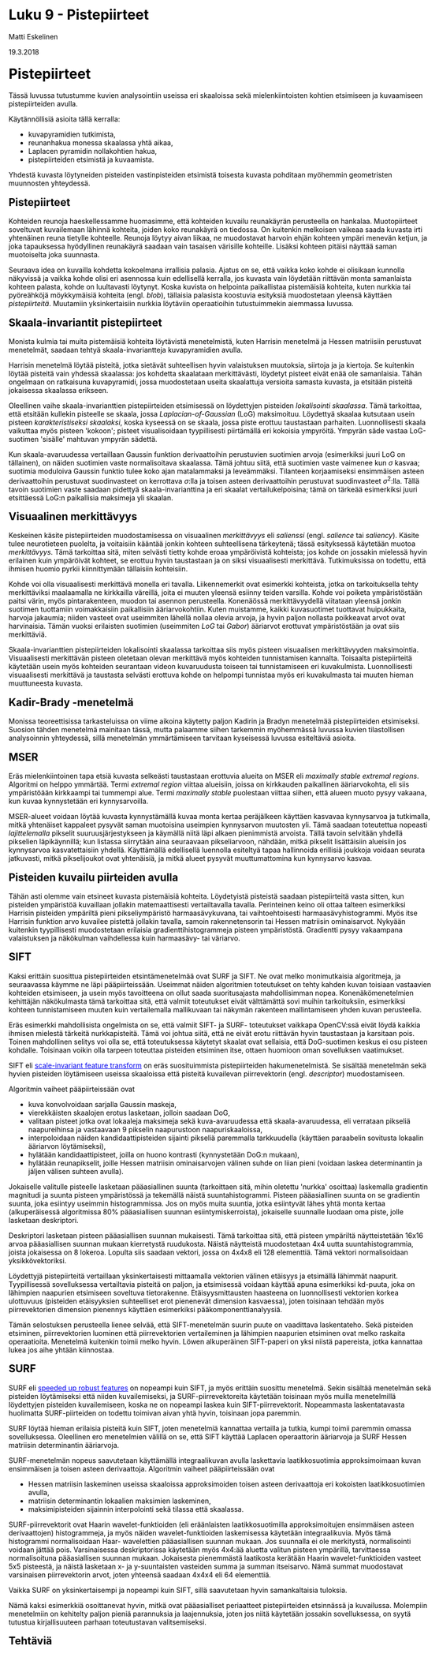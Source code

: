 ﻿---
title: Luku 9 - Pistepiirteet
author: Matti Eskelinen
date: 19.3.2018
title-prefix: TIES411
lang: fi
css: style.css
---

# Pistepiirteet

Tässä luvussa tutustumme kuvien analysointiin useissa eri skaaloissa sekä
mielenkiintoisten kohtien etsimiseen ja kuvaamiseen pistepiirteiden avulla.

Käytännöllisiä asioita tällä kerralla:

* kuvapyramidien tutkimista,
* reunanhakua monessa skaalassa yhtä aikaa,
* Laplacen pyramidin nollakohtien hakua,
* pistepiirteiden etsimistä ja kuvaamista.

Yhdestä kuvasta löytyneiden pisteiden vastinpisteiden etsimistä toisesta kuvasta
pohditaan myöhemmin geometristen muunnosten yhteydessä.

## Pistepiirteet

Kohteiden reunoja haeskellessamme huomasimme, että kohteiden kuvailu reunakäyrän
perusteella on hankalaa. Muotopiirteet soveltuvat kuvailemaan lähinnä kohteita,
joiden koko reunakäyrä on tiedossa. On kuitenkin melkoisen vaikeaa saada
kuvasta irti yhtenäinen reuna tietylle kohteelle. Reunoja löytyy aivan liikaa,
ne muodostavat harvoin ehjän kohteen ympäri menevän ketjun, ja joka tapauksessa
hyödyllinen reunakäyrä saadaan vain tasaisen värisille kohteille. Lisäksi
kohteen pitäisi näyttää saman muotoiselta joka suunnasta.

Seuraava idea on kuvailla kohdetta kokoelmana irrallisia palasia. Ajatus on se,
että vaikka koko kohde ei olisikaan kunnolla näkyvissä ja vaikka kohde olisi eri
asennossa kuin edellisellä kerralla, jos kuvasta vain löydetään riittävän monta
samanlaista kohteen palasta, kohde on luultavasti löytynyt. Koska kuvista on
helpointa paikallistaa pistemäisiä kohteita, kuten nurkkia tai pyöreähköjä
möykkymäisiä kohteita (engl. *blob*), tällaisia palasista koostuvia esityksiä
muodostetaan yleensä käyttäen *pistepiirteitä*. Muutamiin yksinkertaisiin
nurkkia löytäviin operaatioihin tutustuimmekin aiemmassa luvussa.

## Skaala-invariantit pistepiirteet

Monista kulmia tai muita pistemäisiä kohteita löytävistä menetelmistä, kuten
Harrisin menetelmä ja Hessen matriisiin perustuvat menetelmät, saadaan tehtyä
skaala-invariantteja kuvapyramidien avulla.

Harrisin menetelmä löytää pisteitä, jotka sietävät suhteellisen hyvin
valaistuksen muutoksia, siirtoja ja ja kiertoja. Se kuitenkin löytää pisteitä
vain yhdessä skaalassa: jos kohdetta skaalataan merkittävästi, löydetyt pisteet
eivät enää ole samanlaisia. Tähän ongelmaan on ratkaisuna kuvapyramidi, jossa
muodostetaan useita skaalattuja versioita samasta kuvasta, ja etsitään pisteitä
jokaisessa skaalassa erikseen.

Oleellinen vaihe skaala-invarianttien pistepiirteiden etsimisessä on löydettyjen
pisteiden *lokalisointi skaalassa*. Tämä tarkoittaa, että etsitään kullekin
pisteelle se skaala, jossa *Laplacian-of-Gaussian* (LoG) maksimoituu. Löydettyä
skaalaa kutsutaan usein pisteen *karakteristiseksi skaalaksi*, koska kyseessä on
se skaala, jossa piste erottuu taustastaan parhaiten. Luonnollisesti skaala
vaikuttaa myös pisteen 'kokoon'; pisteet visualisoidaan tyypillisesti
piirtämällä eri kokoisia ympyröitä. Ympyrän säde vastaa LoG-suotimen 'sisälle'
mahtuvan ympyrän sädettä.

Kun skaala-avaruudessa vertaillaan Gaussin funktion derivaattoihin perustuvien
suotimien arvoja (esimerkiksi juuri LoG on tällainen), on näiden suotimien vaste
normalisoitava skaalassa. Tämä johtuu siitä, että suotimien vaste vaimenee kun
$\sigma$ kasvaa; suotimia moduloiva Gaussin funktio tulee koko ajan matalammaksi
ja leveämmäksi. Tilanteen korjaamiseksi ensimmäisen asteen derivaattoihin
perustuvat suodinvasteet on kerrottava $\sigma$:lla ja toisen asteen
derivaattoihin perustuvat suodinvasteet $\sigma^2$:lla. Tällä tavoin suotimien
vaste saadaan pidettyä skaala-invarianttina ja eri skaalat vertailukelpoisina;
tämä on tärkeää esimerkiksi juuri etsittäessä LoG:n paikallisia maksimeja yli
skaalan.

## Visuaalinen merkittävyys

Keskeinen käsite pistepiirteiden muodostamisessa on visuaalinen *merkittävyys*
eli *salienssi* (engl. *salience* tai *saliency*). Käsite tulee neurotieteen
puolelta, ja voitaisiin kääntää jonkin kohteen suhteellisena tärkeytenä; tässä
esityksessä käytetään muotoa *merkittävyys*. Tämä tarkoittaa sitä, miten
selvästi tietty kohde eroaa ympäröivistä kohteista; jos kohde on jossakin
mielessä hyvin erilainen kuin ympäröivät kohteet, se erottuu hyvin taustastaan
ja on siksi visuaalisesti merkittävä. Tutkimuksissa on todettu, että ihmisen
huomio  pyrkii kiinnittymään tällaisiin kohteisiin.

Kohde voi olla visuaalisesti merkittävä monella eri tavalla. Liikennemerkit ovat
esimerkki kohteista, jotka on tarkoituksella tehty merkittäviksi maalaamalla ne
kirkkailla väreillä, joita ei muuten yleensä esiinny teiden varsilla. Kohde voi
poiketa ympäristöstään paitsi värin, myös pintarakenteen, muodon tai asennon
perusteella. Konenäössä merkittävyydellä viitataan yleensä jonkin suotimen
tuottamiin voimakkaisiin paikallisiin ääriarvokohtiin. Kuten muistamme, kaikki
kuvasuotimet tuottavat huipukkaita, harvoja jakaumia; niiden vasteet ovat
useimmiten lähellä nollaa olevia arvoja, ja hyvin paljon nollasta poikkeavat
arvot ovat harvinaisia. Tämän vuoksi erilaisten suotimien (useimmiten *LoG* tai
*Gabor*) ääriarvot erottuvat ympäristöstään ja ovat siis merkittäviä.

Skaala-invarianttien pistepiirteiden lokalisointi skaalassa tarkoittaa siis myös
pisteen visuaalisen merkittävyyden maksimointia. Visuaalisesti merkittävän
pisteen oletetaan olevan merkittävä myös kohteiden tunnistamisen kannalta.
Toisaalta pistepiirteitä käytetään usein myös kohteiden seurantaan videon
kuvaruudusta toiseen tai tunnistamiseen eri kuvakulmista. Luonnollisesti
visuaalisesti merkittävä ja taustasta selvästi erottuva kohde on helpompi
tunnistaa myös eri kuvakulmasta tai muuten hieman muuttuneesta kuvasta.

## Kadir-Brady -menetelmä

Monissa teoreettisissa tarkasteluissa on viime aikoina käytetty paljon Kadirin
ja Bradyn menetelmää pistepiirteiden etsimiseksi. Suosion tähden menetelmä
mainitaan tässä, mutta palaamme siihen tarkemmin myöhemmässä luvussa kuvien
tilastollisen analysoinnin yhteydessä, sillä menetelmän ymmärtämiseen tarvitaan
kyseisessä luvussa esiteltäviä asioita.

## MSER

Eräs mielenkiintoinen tapa etsiä kuvasta selkeästi taustastaan erottuvia alueita
on MSER eli *maximally stable extremal regions*. Algoritmi on helppo ymmärtää.
Termi *extremal region* viittaa alueisiin, joissa on kirkkauden paikallinen
ääriarvokohta, eli siis ympäristöään kirkkaampi tai tummempi alue. Termi
*maximally stable* puolestaan viittaa siihen, että alueen muoto pysyy vakaana,
kun kuvaa kynnystetään eri kynnysarvoilla.

MSER-alueet voidaan löytää kuvasta kynnystämällä kuvaa monta kertaa peräjälkeen
käyttäen kasvavaa kynnysarvoa ja tutkimalla, mitkä yhtenäiset kappaleet pysyvät
saman muotoisina useimpien kynnysarvon muutosten yli. Tämä saadaan toteutettua
nopeasti *lajittelemalla* pikselit suuruusjärjestykseen ja käymällä niitä läpi
alkaen pienimmistä arvoista. Tällä tavoin selvitään yhdellä pikselien
läpikäynnillä; kun listassa siirrytään aina seuraavaan pikseliarvoon, nähdään,
mitkä pikselit lisättäisiin alueisiin jos kynnysarvoa kasvatettaisiin yhdellä.
Käyttämällä edellisellä luennolla esiteltyä tapaa hallinnoida erillisiä joukkoja
voidaan seurata jatkuvasti, mitkä pikselijoukot ovat yhtenäisiä, ja mitkä alueet
pysyvät muuttumattomina kun kynnysarvo kasvaa.

## Pisteiden kuvailu piirteiden avulla

Tähän asti olemme vain etsineet kuvasta pistemäisiä kohteita. Löydetyistä
pisteistä saadaan pistepiirteitä vasta sitten, kun pisteiden ympäristöä
kuvaillaan jollakin matemaattisesti vertailtavalla tavalla. Perinteinen keino
oli ottaa talteen esimerkiksi Harrisin pisteiden ympäriltä pieni
pikseliympäristö harmaasävykuvana, tai vaihtoehtoisesti harmaasävyhistogrammi.
Myös itse Harrisin funktion arvo kuvailee pistettä jollakin tavalla, samoin
rakennetensorin tai Hessen matriisin ominaisarvot. Nykyään kuitenkin
tyypillisesti muodostetaan erilaisia gradienttihistogrammeja pisteen
ympäristöstä. Gradientti pysyy vakaampana valaistuksen ja näkökulman
vaihdellessa kuin harmaasävy- tai väriarvo.

## SIFT

Kaksi erittäin suosittua pistepiirteiden etsintämenetelmää ovat SURF ja SIFT. Ne
ovat melko monimutkaisia algoritmeja, ja seuraavassa käymme ne läpi
pääpiirteissään.  Useimmat näiden algoritmien toteutukset on tehty kahden kuvan
toisiaan vastaavien kohteiden etsimiseen, ja usein myös tavoitteena on ollut
saada suoritusajasta mahdollisimman nopea. Konenäkömenetelmien kehittäjän
näkökulmasta tämä tarkoittaa sitä, että valmiit toteutukset eivät välttämättä
sovi muihin tarkoituksiin, esimerkiksi kohteen tunnistamiseen muuten kuin
vertailemalla mallikuvaan tai näkymän rakenteen mallintamiseen yhden kuvan
perusteella.

Eräs esimerkki mahdollisista ongelmista on se, että valmiit SIFT- ja SURF-
toteutukset vaikkapa OpenCV:ssä eivät löydä kaikkia ihmisen mielestä tärkeitä
nurkkapisteitä. Tämä voi johtua siitä, että ne eivät erotu riittävän hyvin
taustastaan ja karsitaan pois. Toinen mahdollinen selitys voi olla se, että
toteutuksessa käytetyt skaalat ovat sellaisia, että DoG-suotimen keskus ei osu
pisteen kohdalle. Toisinaan voikin olla tarpeen toteuttaa pisteiden etsiminen
itse, ottaen huomioon oman sovelluksen vaatimukset.

SIFT eli [scale-invariant feature transform] on eräs suosituimmista
pistepiirteiden hakumenetelmistä. Se sisältää menetelmän sekä hyvien pisteiden
löytämiseen useissa skaaloissa että pisteitä kuvailevan piirrevektorin
(engl. *descriptor*) muodostamiseen.

Algoritmin vaiheet pääpiirteissään ovat

* kuva konvolvoidaan sarjalla Gaussin maskeja,
* vierekkäisten skaalojen erotus lasketaan, jolloin saadaan DoG,
* valitaan pisteet jotka ovat lokaaleja maksimeja sekä kuva-avaruudessa että
  skaala-avaruudessa, eli verrataan pikseliä naapureihinsa ja vastaavaan 9
  pikselin naapurustoon naapuriskaaloissa,
* interpoloidaan näiden kandidaattipisteiden sijainti pikseliä paremmalla
  tarkkuudella (käyttäen paraabelin sovitusta lokaalin ääriarvon löytämiseksi),
* hylätään kandidaattipisteet, joilla on huono kontrasti (kynnystetään DoG:n
  mukaan),
* hylätään reunapikselit, joille Hessen matriisin ominaisarvojen välinen suhde 
  on liian pieni (voidaan laskea determinantin ja jäljen välisen suhteen 
  avulla).

Jokaiselle valitulle pisteelle lasketaan pääasiallinen suunta (tarkoittaen sitä,
mihin oletettu 'nurkka' osoittaa) laskemalla gradientin magnitudi ja suunta
pisteen ympäristössä ja tekemällä näistä suuntahistogrammi. Pisteen
pääasiallinen suunta on se gradientin suunta, joka esiintyy useimmin
histogrammissa. Jos on myös muita suuntia, jotka esiintyvät lähes yhtä monta
kertaa (alkuperäisessä algoritmissa 80% pääasiallisen suunnan
esiintymiskerroista), jokaiselle suunnalle luodaan oma piste, jolle lasketaan
deskriptori.

Deskriptori lasketaan pisteen pääasiallisen suunnan mukaisesti. Tämä tarkoittaa
sitä, että pisteen ympäriltä näytteistetään 16x16 arvoa pääasiallisen suunnan
mukaan kierretystä ruudukosta. Näistä näytteistä muodostetaan 4x4 uutta
suuntahistogrammia, joista jokaisessa on 8 lokeroa. Lopulta siis saadaan
vektori, jossa on 4x4x8 eli 128 elementtiä. Tämä vektori normalisoidaan
yksikkövektoriksi.

Löydettyjä pistepiirteitä vertaillaan yksinkertaisesti mittaamalla vektorien
välinen etäisyys ja etsimällä lähimmät naapurit. Tyypillisessä sovelluksessa
vertailtavia pisteitä on paljon, ja etsimisessä voidaan käyttää apuna
esimerkiksi kd-puuta, joka on lähimpien naapurien etsimiseen soveltuva
tietorakenne. Etäisyysmittausten haasteena on luonnollisesti vektorien korkea
ulottuvuus (pisteiden etäisyyksien suhteelliset erot pienenevät dimension
kasvaessa), joten toisinaan tehdään myös piirrevektorien dimension pienennys
käyttäen esimerkiksi pääkomponenttianalyysiä.

Tämän selostuksen perusteella lienee selvää, että SIFT-menetelmän suurin puute
on vaadittava laskentateho. Sekä pisteiden etsiminen, piirrevektorien luominen
että piirrevektorien vertaileminen ja lähimpien naapurien etsiminen ovat melko
raskaita operaatioita. Menetelmä kuitenkin toimii melko hyvin. Löwen
alkuperäinen SIFT-paperi on yksi niistä papereista, jotka kannattaa lukea jos
aihe yhtään kiinnostaa.

[scale-invariant feature transform]:
http://en.wikipedia.org/wiki/Scale-invariant_feature_transform

## SURF

SURF eli [speeded up robust features] on nopeampi kuin SIFT, ja myös erittäin
suosittu menetelmä. Sekin sisältää menetelmän sekä pisteiden löytämiseksi että
niiden kuvailemiseksi, ja SURF-piirrevektoreita käytetään toisinaan myös muilla
menetelmillä löydettyjen pisteiden kuvailemiseen, koska ne on nopeampi laskea
kuin SIFT-piirrevektorit. Nopeammasta laskentatavasta huolimatta SURF-piirteiden
on todettu toimivan aivan yhtä hyvin, toisinaan jopa paremmin.

SURF löytää hieman erilaisia pisteitä kuin SIFT, joten menetelmiä kannattaa
vertailla ja tutkia, kumpi toimii paremmin omassa sovelluksessa. Oleellinen ero
menetelmien välillä on se, että SIFT käyttää Laplacen operaattorin ääriarvoja
ja SURF Hessen matriisin determinantin ääriarvoja.

SURF-menetelmän nopeus saavutetaan käyttämällä integraalikuvan avulla
laskettavia laatikkosuotimia approksimoimaan kuvan ensimmäisen ja toisen
asteen derivaattoja. Algoritmin vaiheet pääpiirteissään ovat

* Hessen matriisin laskeminen useissa skaaloissa approksimoiden toisen asteen
  derivaattoja eri kokoisten laatikkosuotimien avulla,
* matriisin determinantin lokaalien maksimien laskeminen,
* maksimipisteiden sijainnin interpolointi sekä tilassa että skaalassa.

SURF-piirrevektorit ovat Haarin wavelet-funktioiden (eli eräänlaisten
laatikkosuotimilla approksimoitujen ensimmäisen asteen derivaattojen)
histogrammeja, ja myös näiden wavelet-funktioiden laskemisessa käytetään
integraalikuvia. Myös tämä histogrammi normalisoidaan Haar-
wavelettien pääasiallisen suunnan mukaan. Jos suunnalla ei ole merkitystä,
normalisointi voidaan jättää pois. Varsinaisessa deskriptorissa käytetään myös
4x4:ää aluetta valitun pisteen ympärillä, tarvittaessa normalisoituna
pääasiallisen suunnan mukaan. Jokaisesta pienemmästä laatikosta kerätään Haarin
wavelet-funktioiden vasteet 5x5 pisteestä, ja näistä lasketaan x- ja
y-suuntaisten vasteiden summa ja summan itseisarvo. Nämä summat muodostavat
varsinaisen piirrevektorin arvot, joten yhteensä saadaan 4x4x4 eli 64
elementtiä.

Vaikka SURF on yksinkertaisempi ja nopeampi kuin SIFT, sillä saavutetaan hyvin
samankaltaisia tuloksia.

Nämä kaksi esimerkkiä osoittanevat hyvin, mitkä ovat pääasialliset periaatteet
pistepiirteiden etsinnässä ja kuvailussa. Molempiin menetelmiin on kehitelty
paljon pieniä parannuksia ja laajennuksia, joten jos niitä käytetään jossakin
sovelluksessa, on syytä tutustua kirjallisuuteen parhaan toteutustavan
valitsemiseksi.

[speeded up robust features]: http://en.wikipedia.org/wiki/SURF

## Tehtäviä
